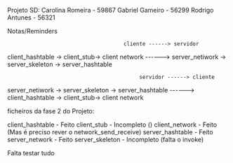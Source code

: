 Projeto SD:
Carolina Romeira - 59867
Gabriel Gameiro - 56299
Rodrigo Antunes - 56321 

Notas/Reminders

                                         cliente ------> servidor                   
client_hashtable -> client_stub-> client network ------> server_netiwork -> server_skeleton -> server_hashtable

                                              servidor ------> cliente
server_netiwork -> server_skeleton -> server_hashtable ------> client_hashtable -> client_stub-> client network 


ficheiros da fase 2 do Projeto:

client_hashtable - Feito
client_stub - Incompleto ()
client_network - Feito (Mas é preciso rever o network_send_receive)
server_hashtable - Feito
server_network - Feito
server_skeleton - Incompleto (falta o invoke)

Falta testar tudo

